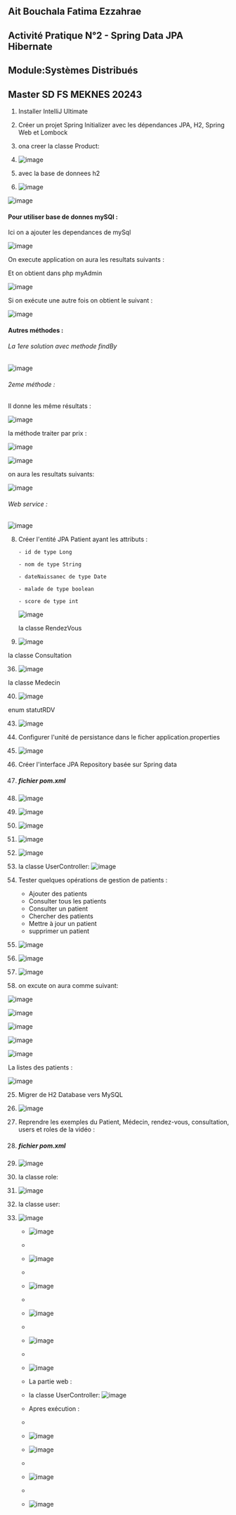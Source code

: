 ## Ait Bouchala Fatima Ezzahrae

## Activité Pratique N°2 - Spring Data JPA Hibernate

## Module:Systèmes Distribués

## Master SD FS MEKNES 20243




1. Installer IntelliJ Ultimate
2. Créer un projet Spring Initializer avec les dépendances JPA, H2, Spring Web et Lombock
3. ona creer la classe Product:
4. ![image](https://github.com/2001fatimaezzahrae/AIT-BOUCHALA-FATIMA-EZZAHRAE/assets/152180866/9a11e2c1-c056-4946-ae0c-a3f8009fb663)
   

6. avec la base de donnees h2
8. ![image](https://github.com/2001fatimaezzahrae/AIT-BOUCHALA-FATIMA-EZZAHRAE/assets/152180866/1a1d9939-c2c5-4e4c-8ebb-7556eebc78e0)


![image](https://github.com/2001fatimaezzahrae/AIT-BOUCHALA-FATIMA-EZZAHRAE/assets/152180866/de99ed48-4e56-4e10-8fb0-a35906ec3908)

#### Pour utiliser base de donnes mySQl : 

Ici on a ajouter les dependances de mySql

![image](https://github.com/2001fatimaezzahrae/AIT-BOUCHALA-FATIMA-EZZAHRAE/assets/152180866/8677d99e-7ab6-4b86-84f6-a9a35870cdee)


On execute application on aura les resultats suivants :

Et on obtient dans php myAdmin

![image](https://github.com/2001fatimaezzahrae/AIT-BOUCHALA-FATIMA-EZZAHRAE/assets/152180866/4616b810-9c4c-4b7f-97d1-561a2e574b0c)

Si on exécute une autre fois on obtient le suivant :

![image](https://github.com/2001fatimaezzahrae/AIT-BOUCHALA-FATIMA-EZZAHRAE/assets/152180866/219efa44-e4aa-4b81-8d95-eb8a1c6295f8)


#### Autres méthodes :

###### La 1ere solution avec methode findBy

![image](https://github.com/2001fatimaezzahrae/AIT-BOUCHALA-FATIMA-EZZAHRAE/assets/152180866/92cb7e18-931c-43d3-b502-69a40688fe86)

###### 2eme méthode :

Il donne les même résultats :

![image](https://github.com/2001fatimaezzahrae/AIT-BOUCHALA-FATIMA-EZZAHRAE/assets/152180866/7c47c2c9-af1d-4052-bd42-f7b8f1ebd218)

la méthode traiter par prix :

![image](https://github.com/2001fatimaezzahrae/AIT-BOUCHALA-FATIMA-EZZAHRAE/assets/152180866/ef401859-fd48-40d3-988d-28deca1497b3)

![image](https://github.com/2001fatimaezzahrae/AIT-BOUCHALA-FATIMA-EZZAHRAE/assets/152180866/6ff9cf1d-3e91-4871-bf9e-c099349e0c64)

on aura les resultats suivants:

![image](https://github.com/2001fatimaezzahrae/AIT-BOUCHALA-FATIMA-EZZAHRAE/assets/152180866/7f78ffc0-91fa-4cfb-be1f-dc5943de9bc3)


###### Web service  :

![image](https://github.com/2001fatimaezzahrae/AIT-BOUCHALA-FATIMA-EZZAHRAE/assets/152180866/537517e4-fcbb-46ff-8963-25766833ece3)


8. Créer l'entité JPA Patient ayant les attributs :
 
       - id de type Long
   
       - nom de type String
   
       - dateNaissanec de type Date
   
       - malade de type boolean
   
       - score de type int
   
   ![image](https://github.com/2001fatimaezzahrae/AIT-BOUCHALA-FATIMA-EZZAHRAE/assets/152180866/f27fbc78-44fd-412c-93df-19961716174d)


   la classe RendezVous
   
32. ![image](https://github.com/2001fatimaezzahrae/AIT-BOUCHALA-FATIMA-EZZAHRAE/assets/152180866/10917ac7-d6f3-4e62-bbcc-0a276eab261f)

    
 la classe Consultation
 
36. ![image](https://github.com/2001fatimaezzahrae/AIT-BOUCHALA-FATIMA-EZZAHRAE/assets/152180866/7f39379f-bc17-4def-ba7f-10aff51bcf6e)

   
 la classe Medecin
 
40. ![image](https://github.com/2001fatimaezzahrae/AIT-BOUCHALA-FATIMA-EZZAHRAE/assets/152180866/887960c4-a08d-47c4-800b-07abb116b578)

 enum statutRDV
 
43. ![image](https://github.com/2001fatimaezzahrae/AIT-BOUCHALA-FATIMA-EZZAHRAE/assets/152180866/bfd91b3a-baa8-4676-a0db-77acf2680d8e)


   

10. Configurer l'unité de persistance dans le ficher application.properties
 
12. ![image](https://github.com/2001fatimaezzahrae/AIT-BOUCHALA-FATIMA-EZZAHRAE/assets/152180866/799236ec-bb40-4c49-8a5a-ff8bd0a14106)


 
14. Créer l'interface JPA Repository basée sur Spring data
    
16. ##### fichier pom.xml
 
18. ![image](https://github.com/2001fatimaezzahrae/AIT-BOUCHALA-FATIMA-EZZAHRAE/assets/152180866/6c15cab7-0d9b-4461-9799-0c9215a96dce)
    
20. ![image](https://github.com/2001fatimaezzahrae/AIT-BOUCHALA-FATIMA-EZZAHRAE/assets/152180866/f205c880-f7e1-4e2b-ab94-571cd8db0953)
    
22. ![image](https://github.com/2001fatimaezzahrae/AIT-BOUCHALA-FATIMA-EZZAHRAE/assets/152180866/b5ee6061-41fe-427d-ad69-e558ab68368f)
 
24. ![image](https://github.com/2001fatimaezzahrae/AIT-BOUCHALA-FATIMA-EZZAHRAE/assets/152180866/908f1f64-9e2c-4140-86bc-836253389b37)
 
26. ![image](https://github.com/2001fatimaezzahrae/AIT-BOUCHALA-FATIMA-EZZAHRAE/assets/152180866/b860d05e-e8c9-422a-a9e0-e6e3ec0ea0b4)

27. la classe UserController:
   ![image](https://github.com/2001fatimaezzahrae/AIT-BOUCHALA-FATIMA-EZZAHRAE/assets/152180866/04d95d40-fdaa-4e60-a676-5abeff240115)

 




29. Tester quelques opérations de gestion de patients :
    - Ajouter des patients
    - Consulter tous les patients
    - Consulter un patient
    - Chercher des patients
    - Mettre à jour un patient 
    - supprimer un patient
   
30. ![image](https://github.com/2001fatimaezzahrae/AIT-BOUCHALA-FATIMA-EZZAHRAE/assets/152180866/b1998612-36ed-4e3c-94ab-08525ac3a3e9)
    
32. ![image](https://github.com/2001fatimaezzahrae/AIT-BOUCHALA-FATIMA-EZZAHRAE/assets/152180866/acaeebf3-59a3-4938-a222-291e2f4b2ee3)
 
34. ![image](https://github.com/2001fatimaezzahrae/AIT-BOUCHALA-FATIMA-EZZAHRAE/assets/152180866/b9d18d89-020e-4323-8cf7-a5f692af02fd)



35. on excute on aura comme suivant:

   ![image](https://github.com/2001fatimaezzahrae/AIT-BOUCHALA-FATIMA-EZZAHRAE/assets/152180866/fbc81b47-7876-419f-9f58-56117e6d72b3)
   
   ![image](https://github.com/2001fatimaezzahrae/AIT-BOUCHALA-FATIMA-EZZAHRAE/assets/152180866/3f57119d-c9af-4f78-9f36-2c264d807354)
   
   ![image](https://github.com/2001fatimaezzahrae/AIT-BOUCHALA-FATIMA-EZZAHRAE/assets/152180866/67fae4d3-f303-4661-ac66-b1f2a90460ae)
   
   ![image](https://github.com/2001fatimaezzahrae/AIT-BOUCHALA-FATIMA-EZZAHRAE/assets/152180866/e17710c4-efdf-493a-a3dd-b847368f7235)
   
   ![image](https://github.com/2001fatimaezzahrae/AIT-BOUCHALA-FATIMA-EZZAHRAE/assets/152180866/94a59cee-b293-4038-980b-1875098396e2)


   La listes des patients :

   ![image](https://github.com/2001fatimaezzahrae/AIT-BOUCHALA-FATIMA-EZZAHRAE/assets/152180866/4e2da5a6-a8ff-43e6-ac9b-70f3b1bad835)



   
   
25. Migrer de H2 Database vers MySQL
 
27. ![image](https://github.com/2001fatimaezzahrae/AIT-BOUCHALA-FATIMA-EZZAHRAE/assets/152180866/b72227b2-b5c2-4166-9400-7c1baa68b0be)
    

30. Reprendre les exemples  du Patient, Médecin, rendez-vous, consultation, users et roles de la vidéo :


42.  ##### fichier pom.xml

15. ![image](https://github.com/2001fatimaezzahrae/AIT-BOUCHALA-FATIMA-EZZAHRAE/assets/152180866/496c9989-dbb8-480b-a7e2-d5548b3c12a9)

16. la classe role:
    
18. ![image](https://github.com/2001fatimaezzahrae/AIT-BOUCHALA-FATIMA-EZZAHRAE/assets/152180866/7b3ed16f-0039-4bab-b2f0-656f17cf2257)

19. la classe user:
 
21. ![image](https://github.com/2001fatimaezzahrae/AIT-BOUCHALA-FATIMA-EZZAHRAE/assets/152180866/5ed2699f-27b7-4af7-9890-bce028cfd433)
 


    - ![image](https://github.com/2001fatimaezzahrae/AIT-BOUCHALA-FATIMA-EZZAHRAE/assets/152180866/32a55f16-4f20-4ad5-910a-549dbe2cd751)
    - 
    - ![image](https://github.com/2001fatimaezzahrae/AIT-BOUCHALA-FATIMA-EZZAHRAE/assets/152180866/9de8f332-e59b-4a7d-85f3-debff619f40a)
    - 
    - ![image](https://github.com/2001fatimaezzahrae/AIT-BOUCHALA-FATIMA-EZZAHRAE/assets/152180866/2b57b200-134d-41a0-9a94-8118bec502eb)
    - 
    - ![image](https://github.com/2001fatimaezzahrae/AIT-BOUCHALA-FATIMA-EZZAHRAE/assets/152180866/8abfbc20-221c-43ec-80cb-bfe083e2c3e9)
    - 
    - ![image](https://github.com/2001fatimaezzahrae/AIT-BOUCHALA-FATIMA-EZZAHRAE/assets/152180866/91147e58-d338-493b-ae9f-d979d72bc734)
    - 
    - ![image](https://github.com/2001fatimaezzahrae/AIT-BOUCHALA-FATIMA-EZZAHRAE/assets/152180866/7e4fdb42-f14b-457e-bdf4-18e998de2e74)
   
    - La partie web :
   
    -  la classe UserController:
       ![image](https://github.com/2001fatimaezzahrae/AIT-BOUCHALA-FATIMA-EZZAHRAE/assets/152180866/a9647260-8d20-4737-b336-a717d4ed604c)
   
    - Apres exécution :
    - 
    - ![image](https://github.com/2001fatimaezzahrae/AIT-BOUCHALA-FATIMA-EZZAHRAE/assets/152180866/9a8adcd2-f2ca-482f-9f01-e492e3e00db6)
   
    - ![image](https://github.com/2001fatimaezzahrae/AIT-BOUCHALA-FATIMA-EZZAHRAE/assets/152180866/895a34d6-9fa3-4865-9319-e3efe6fb1b65)
    - 
    - ![image](https://github.com/2001fatimaezzahrae/AIT-BOUCHALA-FATIMA-EZZAHRAE/assets/152180866/00afdfd9-5263-488b-b290-5943773eaca5)
    - 
    - ![image](https://github.com/2001fatimaezzahrae/AIT-BOUCHALA-FATIMA-EZZAHRAE/assets/152180866/a986bad8-ae49-4c4b-b291-75d867dbc3c0)

